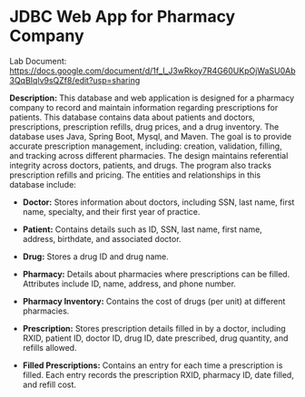 # JDBC Web App for Pharmacy Company

Lab Document: https://docs.google.com/document/d/1f_l_J3wRkoy7R4G60UKpOjWaSU0Ab3QqBIqlv9sQZf8/edit?usp=sharing

**Description:** This database and web application is designed for a pharmacy company to record and maintain information regarding prescriptions for patients. This database contains data about patients and doctors, prescriptions, prescription refills, drug prices, and a drug inventory. The database uses Java, Spring Boot, Mysql, and Maven. The goal is to provide accurate prescription management, including: creation, validation, filling, and tracking across different pharmacies. The design maintains referential integrity across doctors, patients, and drugs. The program also tracks prescription refills and pricing.  The entities and relationships in this database include:

- **Doctor:** Stores information about doctors, including SSN, last name, first name, specialty, and their first year of practice.

- **Patient:** Contains details such as ID, SSN, last name, first name, address, birthdate, and associated doctor.

- **Drug:** Stores a drug ID and drug name.

- **Pharmacy:** Details about pharmacies where prescriptions can be filled. Attributes include ID, name, address, and phone number.

- **Pharmacy Inventory:** Contains the cost of drugs (per unit) at different pharmacies.

- **Prescription:** Stores prescription details filled in by a doctor, including RXID, patient ID, doctor ID, drug ID, date prescribed, drug quantity, and refills allowed.

- **Filled Prescriptions:** Contains an entry for each time a prescription is filled. Each entry  records the prescription RXID, pharmacy ID, date filled, and refill cost.
